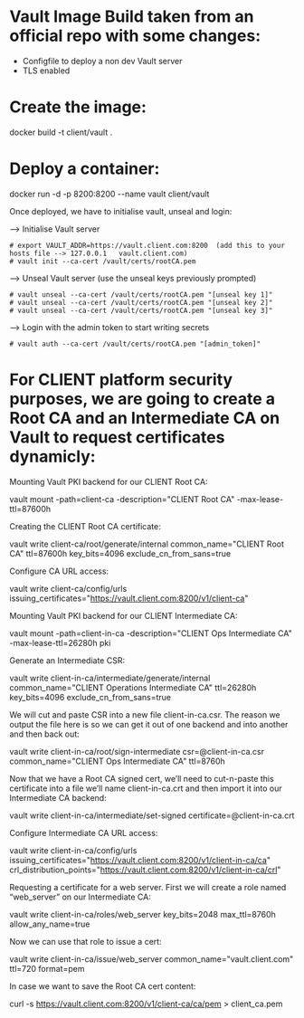 # Vault Image Build taken from an official repo with some changes:

* Configfile to deploy a non dev Vault server
* TLS enabled

# Create the image:
docker build -t client/vault .

# Deploy a container:
docker run -d -p 8200:8200 --name vault client/vault

Once deployed, we have to initialise vault, unseal and login:

--> Initialise Vault server 

	# export VAULT_ADDR=https://vault.client.com:8200  (add this to your hosts file --> 127.0.0.1   vault.client.com)
	# vault init --ca-cert /vault/certs/rootCA.pem

--> Unseal Vault server (use the unseal keys previously prompted)

	# vault unseal --ca-cert /vault/certs/rootCA.pem "[unseal key 1]"
	# vault unseal --ca-cert /vault/certs/rootCA.pem "[unseal key 2]"
	# vault unseal --ca-cert /vault/certs/rootCA.pem "[unseal key 3]"

--> Login with the admin token to start writing secrets

	# vault auth --ca-cert /vault/certs/rootCA.pem "[admin_token]"

# For CLIENT platform security purposes, we are going to create a Root CA and an Intermediate CA on Vault to request certificates dynamicly:

Mounting Vault PKI backend for our CLIENT Root CA:

vault mount -path=client-ca -description="CLIENT Root CA" -max-lease-ttl=87600h

Creating the CLIENT Root CA certificate:

vault write client-ca/root/generate/internal common_name="CLIENT Root CA" ttl=87600h key_bits=4096 exclude_cn_from_sans=true

Configure CA URL access:

vault write client-ca/config/urls issuing_certificates="https://vault.client.com:8200/v1/client-ca"

Mounting Vault PKI backend for our CLIENT Intermediate CA:

vault mount -path=client-in-ca -description="CLIENT Ops Intermediate CA" -max-lease-ttl=26280h pki

Generate an Intermediate CSR:

vault write client-in-ca/intermediate/generate/internal common_name="CLIENT Operations Intermediate CA" ttl=26280h key_bits=4096 exclude_cn_from_sans=true

We will cut and paste CSR into a new file client-in-ca.csr. The reason we output the file here is so we can get it out of one backend and into another and then back out:

vault write client-in-ca/root/sign-intermediate csr=@client-in-ca.csr common_name="CLIENT Ops Intermediate CA" ttl=8760h

Now that we have a Root CA signed cert, we’ll need to cut-n-paste this certificate into a file we’ll name client-in-ca.crt and then import it into our Intermediate CA backend:

vault write client-in-ca/intermediate/set-signed certificate=@client-in-ca.crt

Configure Intermediate CA URL access:

vault write client-in-ca/config/urls issuing_certificates="https://vault.client.com:8200/v1/client-in-ca/ca" crl_distribution_points="https://vault.client.com:8200/v1/client-in-ca/crl"

Requesting a certificate for a web server. First we will create a role named “web_server” on our Intermediate CA:

vault write client-in-ca/roles/web_server key_bits=2048 max_ttl=8760h allow_any_name=true

Now we can use that role to issue a cert:

vault write client-in-ca/issue/web_server common_name="vault.client.com" ttl=720 format=pem

In case we want to save the Root CA cert content:

curl -s https://vault.client.com:8200/v1/client-ca/ca/pem > client_ca.pem

